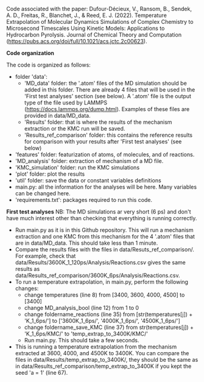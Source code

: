 Code associated with the paper: Dufour-Décieux, V., Ransom, B., Sendek, A. D., Freitas, R., Blanchet, J., & Reed, E. J. (2022). Temperature Extrapolation of Molecular Dynamics Simulations of Complex Chemistry to Microsecond Timescales Using Kinetic Models: Applications to Hydrocarbon Pyrolysis. Journal of Chemical Theory and Computation (https://pubs.acs.org/doi/full/10.1021/acs.jctc.2c00623).

**Code organization**

The code is organized as follows:
- folder 'data': 
    - 'MD_data' folder: the '.atom' files of the MD simulation should be added in this folder. There are already 4 files that will be used in the 'First test analyses' section (see below). A '.atom' file is the output type of the file used by LAMMPS (https://docs.lammps.org/dump.html). Examples of these files are provided in data/MD_data. 
    - 'Results' folder: that is where the results of the mechanism extraction or the KMC run will be saved. 
    - 'Results_ref_comparison' folder: this contains the reference results for comparison with your results after 'First test analyses' (see below)
- 'features' folder: featurization of atoms, of molecules, and of reactions.
- 'MD_analysis' folder: extraction of mechanism of a MD file.
- 'KMC_simulation' folder: run the KMC simulations
- 'plot' folder: plot the results
- 'util' folder: save the data or constant variables definitions
- main.py: all the information for the analyses will be here. Many variables can be changed here.
- 'requirements.txt': packages required to run this code.


**First test analyses**
NB: The MD simulations ar very short (6 ps) and don't have much interest other than checking that everything is running correctly.
- Run main.py as it is in this Github repository. This will run a mechanism extraction and one KMC from this mechanism for the 4 '.atom' files that are in data/MD_data. This should take less than 1 minute. 
- Compare the results files with the files in data/Resuts_ref_comparison/. For example, check that data/Results/3600K_1_120ps/Analysis/Reactions.csv gives the same results as data/Results_ref_comparison/3600K_6ps/Analysis/Reactions.csv.
- To run a temperature extrapolation, in main.py, perform the following changes:
    - change temperatures (line 8) from [3400, 3600, 4000, 4500] to [3400]
    - change MD_analysis_bool (line 12) from 1 to 0 
    - change foldername_reactions (line 35) from [str(temperatures[j]) + 'K_1_6ps/'] to ['3600K_1_6ps/', '4000K_1_6ps/', '4500K_1_6ps/']
    - change foldername_save_KMC (line 37) from str(temperatures[j]) + 'K_1_6ps/KMC/' to 'temp_extrap_to_3400K/KMC/'
    - Run main.py. This should take a few seconds.
- This is running a temperature extrapolation from the mechanism extracted at 3600, 4000, and 4500K to 3400K. You can compare the files in data/Results/temp_extrap_to_3400K/, they should be the same as in data/Results_ref_comparison/temp_extrap_to_3400K if you kept the seed 'a = 1' (line 67).  
